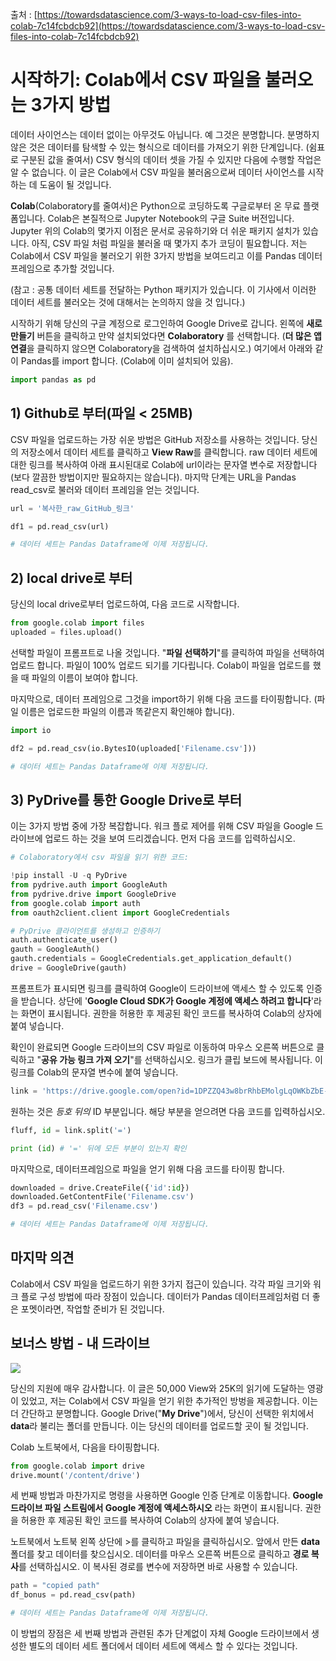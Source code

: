 출처 : [https://towardsdatascience.com/3-ways-to-load-csv-files-into-colab-7c14fcbdcb92](https://towardsdatascience.com/3-ways-to-load-csv-files-into-colab-7c14fcbdcb92)

# 시작하기: Colab에서 CSV 파일을 불러오는 3가지 방법

데이터 사이언스는 데이터 없이는 아무것도 아닙니다. 예 그것은 분명합니다. 분명하지 않은 것은 데이터를 탐색할 수 있는 형식으로 데이터를 가져오기 위한 단계입니다. (쉼표로 구분된 값을 줄여서) CSV 형식의 데이터 셋을 가질 수 있지만 다음에 수행할 작업은 알 수 없습니다. 이 글은 Colab에서 CSV 파일을 불러옴으로써 데이터 사이언스를 시작하는 데 도움이 될 것입니다.

**Colab**(Colaboratory를 줄여서)은 Python으로 코딩하도록 구글로부터 온 무료 플랫폼입니다. Colab은 본질적으로 Jupyter Notebook의 구글 Suite 버전입니다. Jupyter 위의 Colab의 몇가지 이점은 문서로 공유하기와 더 쉬운 패키지 설치가 있습니다. 아직, CSV 파일 처럼 파일을 불러올 때 몇가지 추가 코딩이 필요합니다. 저는 Colab에서 CSV 파일을 불러오기 위한 3가지 방법을 보여드리고 이를 Pandas 데이터프레임으로 추가할 것입니다.

(참고 : 공통 데이터 세트를 전달하는 Python 패키지가 있습니다. 이 기사에서 이러한 데이터 세트를 불러오는 것에 대해서는 논의하지 않을 것 입니다.)

시작하기 위해 당신의 구글 계정으로 로그인하여 Google Drive로 갑니다. 왼쪽에 **새로 만들기** 버튼을 클릭하고 만약 설치되었다면 **Colaboratory** 를 선택합니다. (**더 많은 앱 연결**을 클릭하지 않으면 Colaboratory을 검색하여 설치하십시오.) 여기에서 아래와 같이 Pandas를 import 합니다. (Colab에 이미 설치되어 있음).

```python
import pandas as pd
```

## 1) Github로 부터(파일 < 25MB)
CSV 파일을 업로드하는 가장 쉬운 방법은 GitHub 저장소를 사용하는 것입니다. 당신의 저장소에서 데이터 세트를 클릭하고 **View Raw**를 클릭합니다. raw 데이터 세트에 대한 링크를 복사하여 아래 표시된대로 Colab에 url이라는 문자열 변수로 저장합니다 (보다 깔끔한 방법이지만 필요하지는 않습니다). 마지막 단계는 URL을 Pandas read_csv로 불러와 데이터 프레임을 얻는 것입니다.

```python
url = '복사한_raw_GitHub_링크'

df1 = pd.read_csv(url)

# 데이터 세트는 Pandas Dataframe에 이제 저장됩니다.
```

## 2) local drive로 부터
당신의 local drive로부터 업로드하여, 다음 코드로 시작합니다.

```python
from google.colab import files
uploaded = files.upload()
```

선택할 파일이 프롬프트로 나올 것입니다. "**파일 선택하기**"를 클릭하여 파일을 선택하여 업로드 합니다. 파일이 100% 업로드 되기를 기다립니다. Colab이 파일을 업로드를 했을 때 파일의 이름이 보여야 합니다.

마지막으로, 데이터 프레임으로 그것을 import하기 위해 다음 코드를 타이핑합니다. (파일 이름은 업로드한 파일의 이름과 똑같은지 확인해야 합니다).

```python
import io

df2 = pd.read_csv(io.BytesIO(uploaded['Filename.csv']))

# 데이터 세트는 Pandas Dataframe에 이제 저장됩니다.
```

## 3) PyDrive를 통한 Google Drive로 부터
이는 3가지 방법 중에 가장 복잡합니다. 워크 플로 제어를 위해 CSV 파일을 Google 드라이브에 업로드 하는 것을 보여 드리겠습니다. 먼저 다음 코드를 입력하십시오.

```python
# Colaboratory에서 csv 파일을 읽기 위한 코드:

!pip install -U -q PyDrive
from pydrive.auth import GoogleAuth
from pydrive.drive import GoogleDrive
from google.colab import auth
from oauth2client.client import GoogleCredentials

# PyDrive 클라이언트를 생성하고 인증하기
auth.authenticate_user()
gauth = GoogleAuth()
gauth.credentials = GoogleCredentials.get_application_default()
drive = GoogleDrive(gauth)
```

프롬프트가 표시되면 링크를 클릭하여 Google이 드라이브에 액세스 할 수 있도록 인증을 받습니다. 상단에 '**Google Cloud SDK가 Google 계정에 액세스 하려고 합니다**'라는 화면이 표시됩니다. 권한을 허용한 후 제공된 확인 코드를 복사하여 Colab의 상자에 붙여 넣습니다.

확인이 완료되면 Google 드라이브의 CSV 파일로 이동하여 마우스 오른쪽 버튼으로 클릭하고 "**공유 가능 링크 가져 오기**"를 선택하십시오. 링크가 클립 보드에 복사됩니다. 이 링크를 Colab의 문자열 변수에 붙여 넣습니다.

```python
link = 'https://drive.google.com/open?id=1DPZZQ43w8brRhbEMolgLqOWKbZbE-IQu' # 공유 가능 링크
```

원하는 것은 *등호 뒤의* ID 부분입니다. 해당 부분을 얻으려면 다음 코드를 입력하십시오.

```python
fluff, id = link.split('=')

print (id) # '=' 뒤에 모든 부분이 있는지 확인
```

마지막으로, 데이터프레임으로 파일을 얻기 위해 다음 코드를 타이핑 합니다.

```python
downloaded = drive.CreateFile({'id':id}) 
downloaded.GetContentFile('Filename.csv')  
df3 = pd.read_csv('Filename.csv')

# 데이터 세트는 Pandas Dataframe에 이제 저장됩니다.
```

## 마지막 의견
Colab에서 CSV 파일을 업로드하기 위한 3가지 접근이 있습니다. 각각 파일 크기와 워크 플로 구성 방법에 따라 장점이 있습니다. 데이터가 Pandas 데이터프레임처럼 더 좋은 포멧이라면, 작업할 준비가 된 것입니다. 

## 보너스 방법 - 내 드라이브

![](https://miro.medium.com/max/1400/1*99WL0KKd7x3d6U-0IBQ8WA.png)

당신의 지원에 매우 감사합니다. 이 글은 50,000 View와 25K의 읽기에 도달하는 영광이 있었고, 저는 Colab에서 CSV 파일을 얻기 위한 추가적인 방벙을 제공합니다. 이는 더 간단하고 분명합니다. Google Drive("**My Drive**")에서, 당신이 선택한 위치에서 **data**라 불리는 폴더를 만듭니다. 이는 당신의 데이터를 업로드할 곳이 될 것입니다.

Colab 노트북에서, 다음을 타이핑합니다.

```python
from google.colab import drive
drive.mount('/content/drive')
```


세 번째 방법과 마찬가지로 명령을 사용하면 Google 인증 단계로 이동합니다. **Google 드라이브 파일 스트림에서 Google 계정에 액세스하시오** 라는 화면이 표시됩니다. 권한을 허용한 후 제공된 확인 코드를 복사하여 Colab의 상자에 붙여 넣습니다.

노트북에서 노트북 왼쪽 상단에 >를 클릭하고 파일을 클릭하십시오. 앞에서 만든 **data** 폴더를 찾고 데이터를 찾으십시오. 데이터를 마우스 오른쪽 버튼으로 클릭하고 **경로 복사**를 선택하십시오. 이 복사된 경로를 변수에 저장하면 바로 사용할 수 있습니다.

```python
path = "copied path"
df_bonus = pd.read_csv(path)

# 데이터 세트는 Pandas Dataframe에 이제 저장됩니다.
```

이 방법의 장점은 세 번째 방법과 관련된 추가 단계없이 자체 Google 드라이브에서 생성한 별도의 데이터 세트 폴더에서 데이터 세트에 액세스 할 수 있다는 것입니다.
